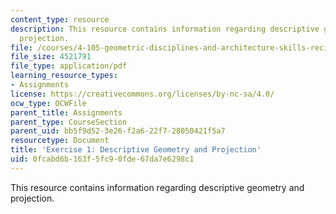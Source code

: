 ```yaml
---
content_type: resource
description: This resource contains information regarding descriptive geometry and
  projection.
file: /courses/4-105-geometric-disciplines-and-architecture-skills-reciprocal-methodologies-fall-2012/0fcabd6b163f5fc90fde67da7e6298c1_MIT4_105F12_ex1-desGeo.pdf
file_size: 4521791
file_type: application/pdf
learning_resource_types:
- Assignments
license: https://creativecommons.org/licenses/by-nc-sa/4.0/
ocw_type: OCWFile
parent_title: Assignments
parent_type: CourseSection
parent_uid: bb5f9d52-3e26-f2a6-22f7-28050421f5a7
resourcetype: Document
title: 'Exercise 1: Descriptive Geometry and Projection'
uid: 0fcabd6b-163f-5fc9-0fde-67da7e6298c1
---
```

This resource contains information regarding descriptive geometry and projection.